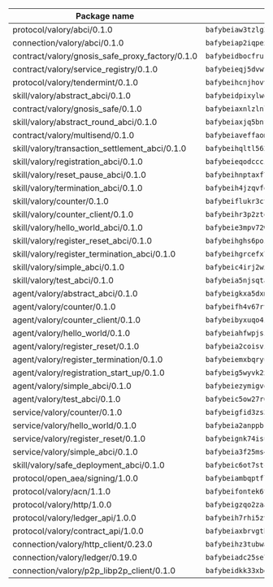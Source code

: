 | Package name                                                  | Package hash                                                  |
| ------------------------------------------------------------- | ------------------------------------------------------------- |
| protocol/valory/abci/0.1.0                                    | `bafybeiaw3tzlg3rkvnn5fcufblktmfwngmxugn4yo7pyjp76zz6aqtqcay` |
| connection/valory/abci/0.1.0                                  | `bafybeiap2iqpexya667merizj6h75267zurbbxhzcijrxu6hdt2wmkrhai` |
| contract/valory/gnosis_safe_proxy_factory/0.1.0               | `bafybeidbocfrust66bagafrzqiniyv2p7kp3i5tgpuiepmuztsnjin2qpe` |
| contract/valory/service_registry/0.1.0                        | `bafybeieqj5dvwttrxigie6kffbhysfjimapbp7zhsgojyukxsjns2dtkny` |
| protocol/valory/tendermint/0.1.0                              | `bafybeihcnjhovvyyfbkuw5sjyfx2lfd4soeocfqzxz54g67333m6nk5gxq` |
| skill/valory/abstract_abci/0.1.0                              | `bafybeidpixylwoisuciygaqnerwfk4wnbropwc2ghvtlmqusqxe6pyz5iu` |
| contract/valory/gnosis_safe/0.1.0                             | `bafybeiaxnlzlnlb34ud6wrsm2el477xnubhpe36gh4pcvmvurfz2uafbve` |
| skill/valory/abstract_round_abci/0.1.0                        | `bafybeiaxjq5bnf5gxjgh26uvdzn22yze7khn7stlqvb5uzsukakhkhkium` |
| contract/valory/multisend/0.1.0                               | `bafybeiaveffaomsnmsc5hx62o77u7ilma6eipox7m5lrwa56737ektva3i` |
| skill/valory/transaction_settlement_abci/0.1.0                | `bafybeihqltl562igcipfc6225blnv243wxwotwlseyu4odoqrsjerk7vzq` |
| skill/valory/registration_abci/0.1.0                          | `bafybeieqodcccittmxd7g3danvcqcvtnlsvjup5lsxads3micwzgbj36c4` |
| skill/valory/reset_pause_abci/0.1.0                           | `bafybeihnptaxf7f7bf2kwwxyon43fspfrelyygx46ip2wjczto7adhcjom` |
| skill/valory/termination_abci/0.1.0                           | `bafybeih4jzqvfo22qn4rh6zolv4txsh3fhe6brbdh4coi7pu4pskegikly` |
| skill/valory/counter/0.1.0                                    | `bafybeiflukr3ctanj5sqpvzxtejpk3sbuffmkam2enmle5rqx2huuu4jdy` |
| skill/valory/counter_client/0.1.0                             | `bafybeihr3p2ztqpbgzuo4xi7gwq4hjcc3khibirritnxkajaugshlzxjke` |
| skill/valory/hello_world_abci/0.1.0                           | `bafybeie3mpv72waepteudiuagn3hdsl4fbwmvez7gaczs6isvbcpca6nou` |
| skill/valory/register_reset_abci/0.1.0                        | `bafybeihghs6poi3o5igjumzzlw6qolkgtmnoh37hswdsvmyoempsvdiy2y` |
| skill/valory/register_termination_abci/0.1.0                  | `bafybeihgrcefx7dryyt3i6qwrofs6zlv4dgmt2uf4zxfbuisbxgwsx2s2y` |
| skill/valory/simple_abci/0.1.0                                | `bafybeic4irj2wxhivsrrxs2fc3vifpbbwgag7pjxvjreg2mpyftsywfuuq` |
| skill/valory/test_abci/0.1.0                                  | `bafybeia5njsqtace3mazmchevvk2wkah2geqkuroyvyf2si7dbkcfqqbue` |
| agent/valory/abstract_abci/0.1.0                              | `bafybeigkxa5dxmjqrfhrpxewlgquphqpxlonwknpgcuxdrpva2gaen5g7i` |
| agent/valory/counter/0.1.0                                    | `bafybeifh4v67rt23jh5uyqajqvc7tzxsy7utelf7arux6zhphnv6hjynza` |
| agent/valory/counter_client/0.1.0                             | `bafybeibyxuqo4itomksd6wvr3loblr2ba4jxa4x3wvtgr3rofpl5xueaaa` |
| agent/valory/hello_world/0.1.0                                | `bafybeiahfwpjsihg4fy4h5r2uvkfflbdbxqjaj3jdgqumxbwnnhwm2bf3e` |
| agent/valory/register_reset/0.1.0                             | `bafybeia2coisvies5hj3fcy6ikmb37c73t4xnntptytckazghi6y5wma7u` |
| agent/valory/register_termination/0.1.0                       | `bafybeiemxbqryukdhxxc4i64rwdkzi5ytyplh4k3xtgm7ubvxcigepxyvy` |
| agent/valory/registration_start_up/0.1.0                      | `bafybeig5wyvk2xhew5itqitfwcjtjwhi2rojvobiytnbh42yp6ff2wbhde` |
| agent/valory/simple_abci/0.1.0                                | `bafybeiezymigvoufcmo56xlrrkseuklz7x76jqvvqka6xuox6gbw2v2g5a` |
| agent/valory/test_abci/0.1.0                                  | `bafybeic5ow27r6evjlaod5gp73jta5eoomcydi7nfjdv5bkj5pagsqfiky` |
| service/valory/counter/0.1.0                                  | `bafybeigfid3zs3mctvxy7ztxbndz2is542oxcz2hznh4lfvtqimov4dhlu` |
| service/valory/hello_world/0.1.0                              | `bafybeia2anppbcgonhly4x6ltk4rtjsolxwowuap4gygfwl3ykvfkgqrti` |
| service/valory/register_reset/0.1.0                           | `bafybeignk74isufu66uqgbqhedj5e5rqc6645dq5d7e76kkku5hfuwqcji` |
| service/valory/simple_abci/0.1.0                              | `bafybeia3f25ms4hbroyy24kdug446w772auiohcsyxp627mg6k2cfhpxje` |
| skill/valory/safe_deployment_abci/0.1.0                       | `bafybeic6ot7stcstz2de5ri2wtb2htbd24p4a75frne5nuom2c5oq7ux2a` |
| protocol/open_aea/signing/1.0.0                               | `bafybeiambqptflge33eemdhis2whik67hjplfnqwieoa6wblzlaf7vuo44` |
| protocol/valory/acn/1.1.0                                     | `bafybeifontek6tvaecatoauiule3j3id6xoktpjubvuqi3h2jkzqg7zh7a` |
| protocol/valory/http/1.0.0                                    | `bafybeigzqo2zaakcjtzzsm6dh4x73v72xg6ctk6muyp5uq5ueb7y34fbxy` |
| protocol/valory/ledger_api/1.0.0                              | `bafybeih7rhi5zvfvwakx5ifgxsz2cfipeecsh7bm3gnudjxtvhrygpcftq` |
| protocol/valory/contract_api/1.0.0                            | `bafybeiaxbrvgtbdrh4lslskuxyp4awyr4whcx3nqq5yrr6vimzsxg5dy64` |
| connection/valory/http_client/0.23.0                          | `bafybeihz3tubwado7j3wlivndzzuj3c6fdsp4ra5r3nqixn3ufawzo3wii` |
| connection/valory/ledger/0.19.0                               | `bafybeiadc25se7dgnn4mufztwpzdono4xsfs45qknzdqyi3gckn6ccuv44` |
| connection/valory/p2p_libp2p_client/0.1.0                     | `bafybeidkk33xbga54szmitk6uwsi3ef56hbbdbuasltqtiyki34hgfpnxa` |
